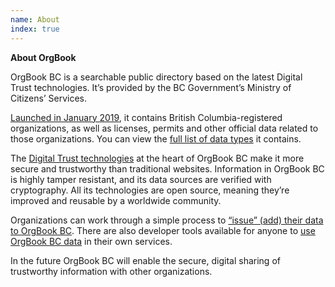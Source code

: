 ```yaml
---
name: About
index: true
---
```


**About OrgBook**

OrgBook BC is a searchable public directory based on the latest Digital Trust technologies. It’s provided by the BC Government’s Ministry of Citizens’ Services.

[Launched in January 2019](), it contains British Columbia-registered organizations, as well as licenses, permits and other official data related to those organizations. You can view the [full list of data types](/about/orgbook-data) it contains.

The [Digital Trust technologies](/about/digital-trust) at the heart of OrgBook BC make it more secure and trustworthy than traditional websites. Information in OrgBook BC is highly tamper resistant, and its data sources are verified with cryptography. All its technologies are open source, meaning they’re improved and reusable by a worldwide community.

Organizations can work through a simple process to [“issue” (add) their data to OrgBook BC](). There are also developer tools available for anyone to [use OrgBook BC data](/about/orgbook-api) in their own services.

In the future OrgBook BC will enable the secure, digital sharing of trustworthy information with other organizations.